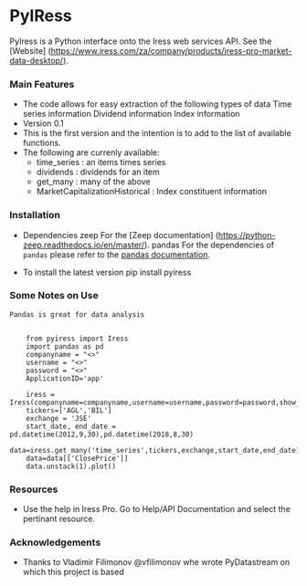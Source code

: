 # PyIRess #

PyIress is a Python interface onto the Iress web services API. See the [Website] (https://www.iress.com/za/company/products/iress-pro-market-data-desktop/).

### Main Features ###

* The code allows for easy extraction of the following types of data
	Time series information
	Dividend information
	Index information
* Version 0.1
* This is the first version and the intention is to add to the list of available functions.
* The following are currenly available:
	- time_series : an items times series
	- dividends : dividends for an item
	- get_many : many of the above
	- MarketCapitalizationHistorical : Index constituent information

### Installation ###

* Dependencies
	zeep
	For the [Zeep documentation] (https://python-zeep.readthedocs.io/en/master/).
	pandas
	For the dependencies of `pandas` please refer to the [pandas documentation](http://pandas.pydata.org/pandas-docs/stable/install.html).

* To install the latest version
	pip install pyiress


### Some Notes on Use ###
	
	Pandas is great for data analysis 


		from pyiress import Iress
		import pandas as pd
		companyname = "<>"
		username = "<>"
		password = "<>" 
		ApplicationID='app'
	
		iress = Iress(companyname=companyname,username=username,password=password,show_request=False)
		tickers=['AGL','BIL']
		exchange = 'JSE'
		start_date, end_date = pd.datetime(2012,9,30),pd.datetime(2018,8,30)
		data=iress.get_many('time_series',tickers,exchange,start_date,end_date)
		data=data[['ClosePrice']]
		data.unstack(1).plot()
		
### Resources ###

* Use the help in Iress Pro. Go to Help/API Documentation and select the pertinant resource.


### Acknowledgements ###

* Thanks to Vladimir Filimonov @vfilimonov whe wrote PyDatastream on which this project is based